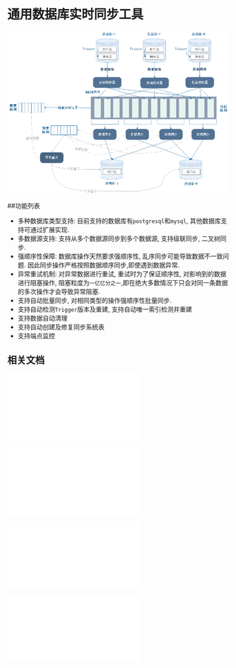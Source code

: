 # 通用数据库实时同步工具

![title](doc/dbsync.png)


##功能列表

- 多种数据库类型支持: 目前支持的数据库有`postgresql`和`mysql`, 其他数据库支持可通过扩展实现.
- 多数据源支持: 支持从多个数据源同步到多个数据源, 支持级联同步, 二叉树同步.
- 强顺序性保障: 数据库操作天然要求强顺序性, 乱序同步可能导致数据不一致问题. 因此同步操作严格按照数据顺序同步,即使遇到数据异常.
- 异常重试机制: 对异常数据进行重试, 重试时为了保证顺序性, 对影响到的数据进行阻塞操作, 阻塞粒度为`一亿亿分之一`,即在绝大多数情况下只会对同一条数据的多次操作才会导致异常阻塞.
- 支持自动批量同步, 对相同类型的操作强顺序性批量同步.
- 支持自动检测`Trigger`版本及重建, 支持自动唯一索引检测并重建
- 支持数据自动清理
- 支持自动创建及修复同步系统表
- 支持端点监控


## 相关文档


![快速入门](doc/quickstart.cn.md)

![配置说明](doc/configuration.cn.md)

![架构及实现原理](doc/architecture.cn.md)

![系统表定义](doc/systable.cn.md)




